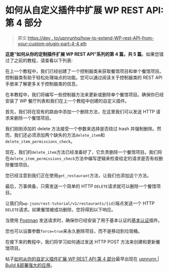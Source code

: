 # 如何从自定义插件中扩展 WP REST API:第 4 部分

> 原文:[https://dev . to/upnrunhq/how-to-extend-WP-rest-API-from-your-custom-plugin-part-4-4 elh](https://dev.to/upnrunnhq/how-to-extend-wp-rest-api-from-your-custom-plugin-part-4-4elh)

**这是“如何从你的定制插件扩展 WP REST API”系列的第 4 篇，共 5 篇**。如果您错过了之前的教程，请查看以下列表:

在上一个教程中，我们已经创建了一个控制器类来获取餐馆项目和单个餐馆项目。控制器类有助于轻松处理端点的功能。您可以通过阅读关于控制器类的 REST API 手册来了解更多关于控制器类的信息。

在本教程中，我们将编写一些控制器方法来更新或删除单个餐馆项目。确保你已经安装了 WP 餐厅列表和我们在上一个教程中创建的自定义插件。

首先，我们将在现有的路由中添加一个删除方法，在这里我们可以发送 HTTP 请求来删除一个餐馆项目。

我们刚刚添加的 delete 方法接受一个参数来选择是否绕过 trash 并强制删除。然而，我们还必须添加两个缺失的方法`delete_item`和`delete_item_permissions_check`。

现在，我们的`delete_item`方法已经准备好了，它负责删除一个餐馆项目。我们将在`delete_item_permissions_check`方法中编写逻辑来检查给定的请求是否有权删除餐馆项目。

您已经注意到我们正在使用`get_restaurant`方法，让我们也添加这个方法。

最后，万事俱备，只需发送一个简单的 HTTP `DELETE`请求就可以删除一个餐馆项目。

让我们向`wp-json/rest-tutorial/v1/restaurants/{id}`端点发送一个 HTTP `DELETE`请求。如果餐馆被成功删除，您将得到以下响应。

当使用 [Postman](https://www.getpostman.com/) 发送请求时，确保你已经安装了用于基本认证的[基本认证](https://github.com/WP-API/Basic-Auth)插件。

您也可以设置参数`force=true`来永久删除项目，而不是移动到垃圾桶。

在接下来的教程中，我们将学习如何通过发送 HTTP POST 方法来创建和更新餐馆项目。

帖子[如何从你的自定义插件扩展 WP REST API:第 4 部分](https://upnrunn.com/blog/2018/10/how-to-extend-wp-rest-api-from-your-custom-plugin-part-4/)最早出现在 [upnrunn | Build &部署强大的应用](https://upnrunn.com)。